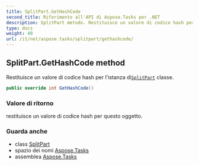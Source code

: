 ```yaml
---
title: SplitPart.GetHashCode
second_title: Riferimento all'API di Aspose.Tasks per .NET
description: SplitPart metodo. Restituisce un valore di codice hash per listanza diSplitPart classe.
type: docs
weight: 40
url: /it/net/aspose.tasks/splitpart/gethashcode/
---
```

## SplitPart.GetHashCode method

Restituisce un valore di codice hash per l'istanza di[`SplitPart`](../) classe.

```csharp
public override int GetHashCode()
```

### Valore di ritorno

restituisce un valore di codice hash per questo oggetto.

### Guarda anche

* class [SplitPart](../)
* spazio dei nomi [Aspose.Tasks](../../splitpart/)
* assemblea [Aspose.Tasks](../../../)


